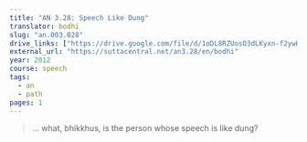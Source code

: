 ```yaml
---
title: "AN 3.28: Speech Like Dung"
translator: bodhi
slug: "an.003.028"
drive_links: ["https://drive.google.com/file/d/1oDL8RZUosO3dLKyxn-f2ywHz23BYTIsk/view?usp=drivesdk"]
external_url: "https://suttacentral.net/an3.28/en/bodhi"
year: 2012
course: speech
tags:
  - an
  - path
pages: 1
---
```


> … what, bhikkhus, is the person whose speech is like dung?

